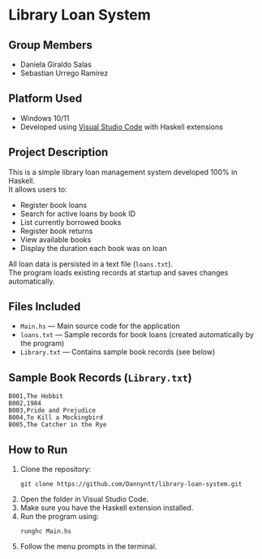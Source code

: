 # Library Loan System

## Group Members
- Daniela Giraldo Salas
- Sebastian Urrego Ramirez

## Platform Used
- Windows 10/11
- Developed using [Visual Studio Code](https://code.visualstudio.com/) with Haskell extensions

## Project Description
This is a simple library loan management system developed 100% in Haskell.  
It allows users to:
- Register book loans
- Search for active loans by book ID
- List currently borrowed books
- Register book returns
- View available books
- Display the duration each book was on loan

All loan data is persisted in a text file (`loans.txt`).  
The program loads existing records at startup and saves changes automatically.

## Files Included
- `Main.hs` — Main source code for the application
- `loans.txt` — Sample records for book loans (created automatically by the program)
- `Library.txt` — Contains sample book records (see below)

## Sample Book Records (`Library.txt`)
```
B001,The Hobbit
B002,1984
B003,Pride and Prejudice
B004,To Kill a Mockingbird
B005,The Catcher in the Rye
```

## How to Run
1. Clone the repository:
    ```
    git clone https://github.com/Dannyntt/library-loan-system.git

    ```
2. Open the folder in Visual Studio Code.
3. Make sure you have the Haskell extension installed.
4. Run the program using:
    ```
    runghc Main.hs
    ```
5. Follow the menu prompts in the terminal.
